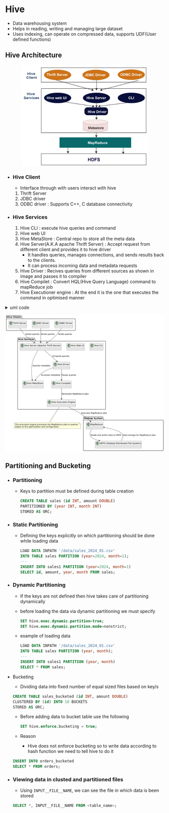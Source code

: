 # Hive 
- Data warehousing system
- Helps in reading, writing and managing large dataset
- Uses indexing, can operate on compressed data, supports UDF(User defined functions)

## Hive Architecture

<p style="text-align:center;">
<img src="./image.png" width=400/>
</p>

- ### Hive Client
  - Interface through with users interact with hive
  1. Thrift Server
  2. JDBC driver
  3. ODBC driver : Supports C++, C database connectivity
- ### Hive Services
  1. Hive CLI : execute hive queries and command
  2. Hive web UI 
  3. Hive MetaStore : Central repo to store all the meta data
  4. Hive Server(A.K.A apache Thrift Server) : Accept request from different client and provides it to hive driver
      - It handles queries, manages connections, and sends results back to the clients.
      - It can process incoming data and metadata requests
  5. Hive Driver : Recives queries from different sources as shown in image and passes it to compiler
  6. Hive Compilet : Convert HQL(Hive Query Language) command to mapReduce job
  7. Hive Executioner engine : At the end it is the one that executes the command in optimised manner

<p style="text-align:center;">

  <details>
  <summary>uml code</summary>

    ```
    @startuml
    !define RECTANGLE class

    ' Client Side
    package "Hive Clients" {
      RECTANGLE "Thrift Server" as ThriftServer
      RECTANGLE "JDBC Driver" as JDBCDriver
      RECTANGLE "ODBC Driver" as ODBCDriver
    }

    ' Hive Services
    package "Hive Services" {
      RECTANGLE "Hive CLI" as HiveCLI
      RECTANGLE "Hive Web UI" as HiveWebUI
      RECTANGLE "Hive MetaStore" as HiveMetaStore
      RECTANGLE "Hive Server (Apache Thrift Server)" as HiveServer
      RECTANGLE "Hive Driver" as HiveDriver
      RECTANGLE "Hive Compiler" as HiveCompiler
      RECTANGLE "Hive Execution Engine" as HiveExecutionEngine
    }

    ' Hadoop System
    package "Hadoop System" {
      RECTANGLE "MapReduce" as MapReduce
      RECTANGLE "HDFS (Hadoop Distributed File System)" as HDFS
    }

    ' Relationships
    ThriftServer -down-> HiveServer : "Sends queries"
    JDBCDriver -down-> HiveServer : "Sends queries"
    ODBCDriver -down-> HiveServer : "Sends queries"

    HiveServer -down-> HiveDriver : "Forwards queries"
    HiveDriver -down-> HiveCompiler : "Passes queries"
    HiveCompiler -down-> HiveExecutionEngine : "Generates MapReduce jobs"
    HiveExecutionEngine -down-> MapReduce : "Executes MapReduce jobs"
    MapReduce -down-> HDFS : "Reads and writes data to HDFS"
    HDFS -down-> MapReduce : "Data storage for MapReduce jobs"

    HiveServer -down-> HiveMetaStore : "Queries metadata"
    HiveDriver -down-> HiveMetaStore : "Accesses metadata"

    ' Optional: Adding a note about the process flow
    note bottom of HiveExecutionEngine
      The execution engine processes the MapReduce jobs or queries 
      based on the optimization and configuration.
    end note

    @enduml
    ```

  </details>

</p>

<img src="./image-1.png" />


## Partitioning and Bucketing

- ### Partitioning 
  - Keys to partition must be defined during table creation 

    ```sql
    CREATE TABLE sales (id INT, amount DOUBLE)
    PARTITIONED BY (year INT, month INT)
    STORED AS ORC;
    ```

- ### Static Partitioning
  - Defining the keys explicitly on which partitioning should be done while loading data   

    ```sql
    LOAD DATA INPATH '/data/sales_2024_01.csv' 
    INTO TABLE sales PARTITION (year=2024, month=1);
    ---
    INSERT INTO sales1 PARTITION (year=2024, month=1) 
    SELECT id, amount, year, month FROM sales;
    ```

- ### Dynamic Partitioning
  - If the keys are not defined then hive takes care of partitioning dynamically
  - before loading the data via dynamic partitioning we must specify
  
    ```sql
    SET hive.exec.dynamic.partition=true;
    SET hive.exec.dynamic.partition.mode=nonstrict;
    ```

  - example of loading data

    ```sql    
    LOAD DATA INPATH '/data/sales_2024_01.csv' 
    INTO TABLE sales PARTITION (year, month);
    ---
    INSERT INTO sales1 PARTITION (year, month)  
    SELECT * FROM sales;
    ```

- Bucketing
  - Dividing data into fixed number of equal sized files based on key/s

  ```sql
  CREATE TABLE sales_bucketed (id INT, amount DOUBLE)
  CLUSTERED BY (id) INTO 10 BUCKETS
  STORED AS ORC;
  ```

  - Before adding data to bucket table use the following

    ```sql
    SET hive.enforce.bucketing = true;
    ```

  - Reason 
    - Hive does not enforce bucketing so to write data according to hash function we need to tell hive to do it 
    
  ```sql
  INSERT INTO orders_bucketed 
  SELECT * FROM orders;
  ```

- ### Viewing data in clusted and partitioned files
  - Using `INPUT__FILE__NAME`, we can see the file in which data is been stored
  ```sql
  SELECT *, INPUT__FILE__NAME FROM <table_name>;
  ```

